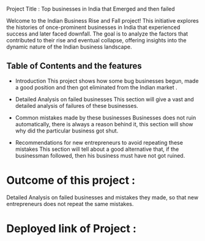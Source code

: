 Project Title : Top businesses in India that Emerged and then failed

Welcome to the Indian Business Rise and Fall project! This initiative explores the histories of once-prominent businesses in India that experienced success and later faced downfall. The goal is to analyze the factors that contributed to their rise and eventual collapse, offering insights into the dynamic nature of the Indian business landscape.

## Table of Contents and the features
- Introduction
This project shows how some bug businesses begun, made a good position and then got eliminated from the Indian market .

- Detailed Analysis on failed businesses
This section will give a vast and detailed analysis of failures of these businesses.

- Common mistakes made by these businesses
Businesses does not ruin automatically, there is always a reason behind it, this section will show why did the particular business got shut.

- Recommendations for new entrepreneurs to avoid repeating these mistakes
This section will tell about a good alternative that, if the businessman followed, then his business must have not got ruined.

# Outcome of this project  :
Detailed Analysis on failed businesses and mistakes they made, so that new entrepreneurs does not repeat the same mistakes.

# Deployed link of Project :
